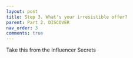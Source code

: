 ```yaml
---
layout: post
title: Step 3. What's your irresistible offer?
parent: Part 2. DISCOVER
nav_order: 3
comments: true
---
```


Take this from the Influencer Secrets 

